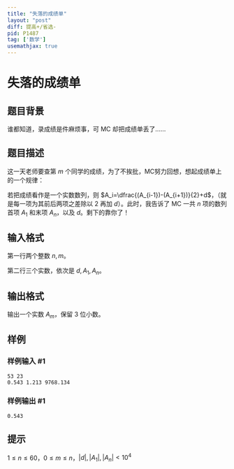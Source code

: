 ```yaml
---
title: "失落的成绩单"
layout: "post"
diff: 提高+/省选-
pid: P1487
tag: ['数学']
usemathjax: true
---
```


# 失落的成绩单
## 题目背景

谁都知道，录成绩是件麻烦事，可 MC 却把成绩单丢了……

## 题目描述

这一天老师要查第 $m$ 个同学的成绩，为了不挨批，MC努力回想，想起成绩单上的一个规律：

若把成绩看作是一个实数数列，则 $A_i=\dfrac{(A_{i-1})-(A_{i+1})}{2}+d$，（就是每一项为其前后两项之差除以 $2$ 再加 $d$）。此时，我告诉了 MC 一共 $n$ 项的数列首项 $A_1$ 和末项 $A_n$，以及 $d$。剩下的靠你了！

## 输入格式

第一行两个整数 $n,m$。

第二行三个实数，依次是 $d,A_1,A_n$。
## 输出格式

输出一个实数 $A_m$，保留 $3$ 位小数。

## 样例

### 样例输入 #1
```
53 23
0.543 1.213 9768.134

```
### 样例输出 #1
```
0.543
```
## 提示

$1\le n\le 60$，$0\le m\le n$，$|d|,|A_1|,|A_n|<10^4$
